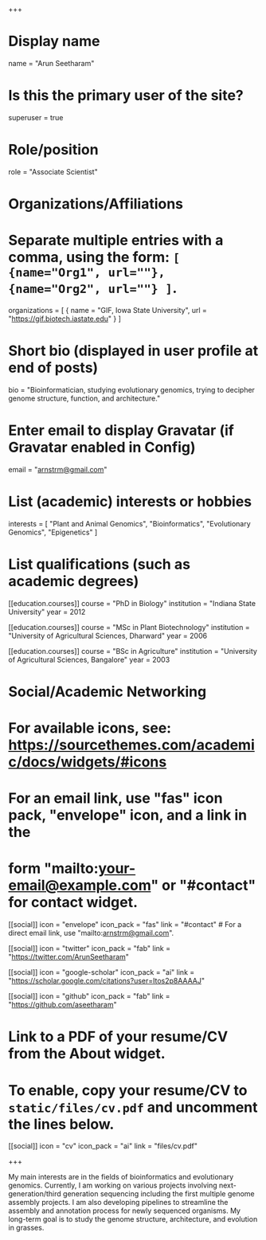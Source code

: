 +++
# Display name
name = "Arun Seetharam"

# Is this the primary user of the site?
superuser = true

# Role/position
role = "Associate Scientist"

# Organizations/Affiliations
#   Separate multiple entries with a comma, using the form: `[ {name="Org1", url=""}, {name="Org2", url=""} ]`.
organizations = [ { name = "GIF, Iowa State University", url = "https://gif.biotech.iastate.edu" } ]

# Short bio (displayed in user profile at end of posts)
bio = "Bioinformatician, studying evolutionary genomics, trying to decipher genome structure, function, and architecture."

# Enter email to display Gravatar (if Gravatar enabled in Config)
email = "arnstrm@gmail.com"

# List (academic) interests or hobbies
interests = [
  "Plant and Animal Genomics",
  "Bioinformatics",
  "Evolutionary Genomics",
  "Epigenetics"
]

# List qualifications (such as academic degrees)
[[education.courses]]
  course = "PhD in Biology"
  institution = "Indiana State University"
  year = 2012

[[education.courses]]
  course = "MSc in Plant Biotechnology"
  institution = "University of Agricultural Sciences, Dharward"
  year = 2006

[[education.courses]]
  course = "BSc in Agriculture"
  institution = "University of Agricultural Sciences, Bangalore"
  year = 2003

# Social/Academic Networking
# For available icons, see: https://sourcethemes.com/academic/docs/widgets/#icons
#   For an email link, use "fas" icon pack, "envelope" icon, and a link in the
#   form "mailto:your-email@example.com" or "#contact" for contact widget.

[[social]]
  icon = "envelope"
  icon_pack = "fas"
  link = "#contact"  # For a direct email link, use "mailto:arnstrm@gmail.com".

[[social]]
  icon = "twitter"
  icon_pack = "fab"
  link = "https://twitter.com/ArunSeetharam"

[[social]]
  icon = "google-scholar"
  icon_pack = "ai"
  link = "https://scholar.google.com/citations?user=Itos2p8AAAAJ"

[[social]]
  icon = "github"
  icon_pack = "fab"
  link = "https://github.com/aseetharam"

# Link to a PDF of your resume/CV from the About widget.
# To enable, copy your resume/CV to `static/files/cv.pdf` and uncomment the lines below.
 [[social]]
   icon = "cv"
   icon_pack = "ai"
   link = "files/cv.pdf"

+++

My main interests are in the fields of bioinformatics and evolutionary genomics. Currently, I am working on various projects involving next-generation/third generation sequencing including the first multiple genome assembly projects. I am also developing pipelines to streamline the assembly and annotation process for newly sequenced organisms. My long-term goal is to study the genome structure, architecture, and evolution in grasses.
